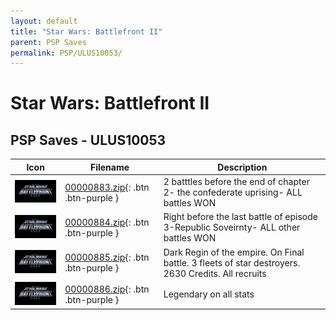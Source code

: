 ```yaml
---
layout: default
title: "Star Wars: Battlefront II"
parent: PSP Saves
permalink: PSP/ULUS10053/
---
```

# Star Wars: Battlefront II

## PSP Saves - ULUS10053

| Icon | Filename | Description |
|------|----------|-------------|
| ![Star Wars: Battlefront II](ICON0.PNG) | [00000883.zip](00000883.zip){: .btn .btn-purple } | 2 batttles before the end of chapter 2- the confederate uprising- ALL battles WON |
| ![Star Wars: Battlefront II](ICON0.PNG) | [00000884.zip](00000884.zip){: .btn .btn-purple } | Right before the last battle of episode 3-Republic Soveirnty- ALL other battles WON |
| ![Star Wars: Battlefront II](ICON0.PNG) | [00000885.zip](00000885.zip){: .btn .btn-purple } | Dark Regin of the empire. On Final battle. 3 fleets of star destroyers. 2630 Credits. All recruits |
| ![Star Wars: Battlefront II](ICON0.PNG) | [00000886.zip](00000886.zip){: .btn .btn-purple } | Legendary on all stats |
